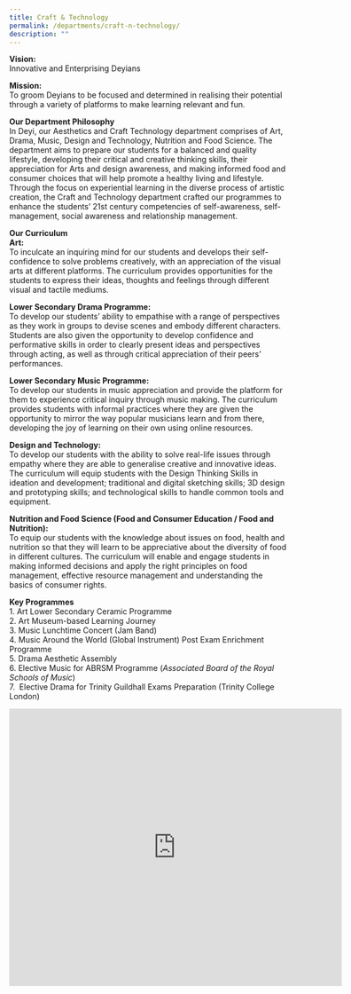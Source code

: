 ```yaml
---
title: Craft & Technology
permalink: /departments/craft-n-technology/
description: ""
---
```

**Vision:** <br>
Innovative and Enterprising Deyians  
  
**Mission:** <br>
To groom Deyians to be focused and determined in realising their potential through a variety of platforms to make learning relevant and fun.  

**Our Department Philosophy** <br>
In Deyi, our Aesthetics and Craft Technology department comprises of Art, Drama, Music, Design and Technology, Nutrition and Food Science. The department aims to prepare our students for a balanced and quality lifestyle, developing their critical and creative thinking skills, their appreciation for Arts and design awareness, and making informed food and consumer choices that will help promote a healthy living and lifestyle. Through the focus on experiential learning in the diverse process of artistic creation, the Craft and Technology department crafted our programmes to enhance the students’ 21st century competencies of self-awareness, self-management, social awareness and relationship management.

**Our Curriculum** <br>
**Art:**&nbsp;<br>
To inculcate an inquiring mind for our students and develops their self-confidence to solve problems creatively, with an appreciation of the visual arts at different platforms. The curriculum provides opportunities for the students to express their ideas, thoughts and feelings through different visual and tactile mediums.

**Lower Secondary Drama Programme:** <br>
To develop our students’ ability to empathise with a range of perspectives as they work in groups to devise scenes and embody different characters. Students are also given the opportunity to develop confidence and performative skills in order to clearly present ideas and perspectives through acting, as well as through critical appreciation of their peers’ performances.

**Lower Secondary Music Programme:**&nbsp;<br>
To develop our students in music appreciation and provide the platform for them to experience critical inquiry through music making. The curriculum provides students with informal practices where they are given the opportunity to mirror the way popular musicians learn and from there, developing the joy of learning on their own using online resources.  


**Design and Technology:** <br>
To develop our students with the ability to solve real-life issues through empathy where they are able to generalise creative and innovative ideas. The curriculum will equip students with the Design Thinking Skills in ideation and development; traditional and digital sketching skills; 3D design and prototyping skills; and technological skills to handle common tools and equipment.


**Nutrition and Food Science (Food and Consumer Education / Food and Nutrition):**&nbsp;<br>
To equip our students with the knowledge about issues on food, health and nutrition so that they will learn to be appreciative about the diversity of food in different cultures. The curriculum will enable and engage students in making informed decisions and apply the right principles on food management, effective resource management and understanding the basics of consumer rights.


**Key Programmes** <br>
1.&nbsp;Art Lower Secondary Ceramic Programme <br>
2.&nbsp;Art Museum-based Learning Journey <br>
3.&nbsp;Music Lunchtime Concert (Jam Band) <br>
4.&nbsp;Music Around the World (Global Instrument) Post Exam Enrichment Programme <br>
5.&nbsp;Drama Aesthetic Assembly <br>
6.&nbsp;Elective Music for ABRSM&nbsp;Programme (_Associated Board of the Royal Schools of Music_) <br>
7.&nbsp;&nbsp;Elective Drama for Trinity Guildhall Exams Preparation (Trinity College London)

<iframe allowfullscreen="true" height="500" width="600" frameborder="0" src="https://docs.google.com/presentation/d/e/2PACX-1vSWndRBiAh9_NodgtPhlRT1okfDZPCZ-kk5FUzyjH1dF_wYPoC2BYeVQ7JX-h54GvTAPr4NqWg3D1He/embed?start=false&amp;loop=true&amp;delayms=10000"></iframe>